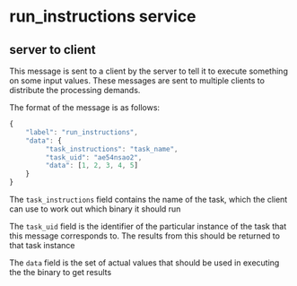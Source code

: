 # run_instructions service

## server to client

This message is sent to a client by the server to tell it to execute something on some input values. These messages are sent to multiple clients to distribute the processing demands.

The format of the message is as follows:

```js
{
    "label": "run_instructions",
    "data": {
         "task_instructions": "task_name",
         "task_uid": "ae54nsao2",
         "data": [1, 2, 3, 4, 5]
    }
}
```

The `task_instructions` field contains the name of the task, which the client can use to work out which binary it should run

The `task_uid` field is the identifier of the particular instance of the task that this message corresponds to. The results from this should be returned to that task instance

The `data` field is the set of actual values that should be used in executing the the binary to get results
